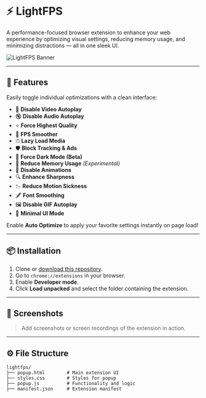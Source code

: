 # ⚡ LightFPS

A performance-focused browser extension to enhance your web experience by optimizing visual settings, reducing memory usage, and minimizing distractions — all in one sleek UI.

![LightFPS Banner](https://via.placeholder.com/800x200.png?text=LightFPS+Extension) <!-- Replace with actual image or remove -->

---

## 🚀 Features

Easily toggle individual optimizations with a clean interface:

- 🎥 **Disable Video Autoplay**
- 🔇 **Disable Audio Autoplay**
- ⭐ **Force Highest Quality**
- 🔄 **FPS Smoother**
- ⏱ **Lazy Load Media**
- 🛡 **Block Tracking & Ads**
- 🌙 **Force Dark Mode (Beta)**
- 🧠 **Reduce Memory Usage** *(Experimental)*
- 🚫 **Disable Animations**
- 🔍 **Enhance Sharpness**
- 📉 **Reduce Motion Sickness**
- 🖋 **Font Smoothing**
- 🖼 **Disable GIF Autoplay**
- 🧼 **Minimal UI Mode**

Enable **Auto Optimize** to apply your favorite settings instantly on page load!

---

## 📦 Installation

1. Clone or [download this repository](https://github.com/yourusername/lightfps).
2. Go to `chrome://extensions` in your browser.
3. Enable **Developer mode**.
4. Click **Load unpacked** and select the folder containing the extension.

---

## 📸 Screenshots

> Add screenshots or screen recordings of the extension in action.

---

## ⚙️ File Structure

```plaintext
lightfps/
├── popup.html        # Main extension UI
├── styles.css        # Styles for popup
├── popup.js          # Functionality and logic
├── manifest.json     # Extension manifest
